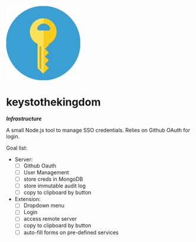 <img src="/k2k.png" width="200" />

# keystothekingdom

***Infrastructure***

A small Node.js tool to manage SSO credentials. Relies on Github OAuth for login.

Goal list:

- Server:
  - [ ] Github Oauth
  - [ ] User Management
  - [ ] store creds in MongoDB
  - [ ] store immutable audit log
  - [ ] copy to clipboard by button
- Extension:
  - [ ] Dropdown menu
  - [ ] Login
  - [ ] access remote server
  - [ ] copy to clipboard by button
  - [ ] auto-fill forms on pre-defined services
